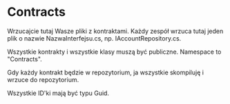 Contracts
=======

Wrzucajcie tutaj Wasze pliki z kontraktami.
Każdy zespół wrzuca tutaj jeden plik o nazwie NazwaInterfejsu.cs, np. IAccountRepository.cs.

Wszystkie kontrakty i wszystkie klasy muszą być publiczne.
Namespace to "Contracts".

Gdy każdy kontrakt będzie w repozytorium, ja wszystkie skompiluję i wrzuce do repozytorium.

Wszystkie ID'ki mają być typu Guid.
